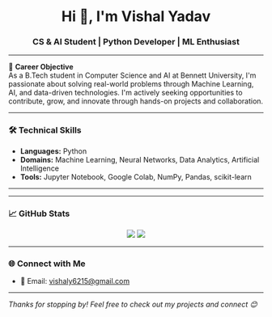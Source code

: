 <h1 align="center">Hi 👋, I'm Vishal Yadav</h1>
<h3 align="center">CS & AI Student | Python Developer | ML Enthusiast</h3>

---

🎯 **Career Objective**  
As a B.Tech student in Computer Science and AI at Bennett University, I'm passionate about solving real-world problems through Machine Learning, AI, and data-driven technologies. I'm actively seeking opportunities to contribute, grow, and innovate through hands-on projects and collaboration.

---

### 🛠️ Technical Skills
- **Languages:** Python  
- **Domains:** Machine Learning, Neural Networks, Data Analytics, Artificial Intelligence  
- **Tools:** Jupyter Notebook, Google Colab, NumPy, Pandas, scikit-learn

---

---

### 📈 GitHub Stats
<p align="center">
  <img src="https://github-readme-stats.vercel.app/api?username=vishxl08&show_icons=true&theme=tokyonight" />
  <img src="https://github-readme-streak-stats.herokuapp.com?user=vishxl08&theme=tokyonight" />
</p>

---

### 🌐 Connect with Me
- 📧 Email: [vishaly6215@gmail.com](mailto:vishaly6215@gmail.com)


---

_Thanks for stopping by! Feel free to check out my projects and connect 😊_
